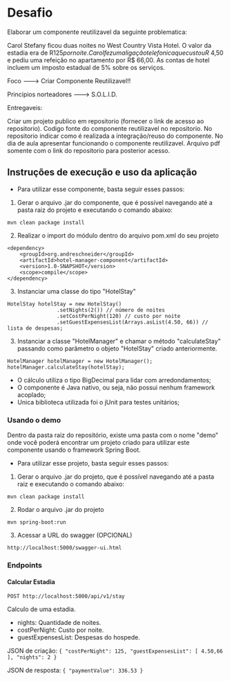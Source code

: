 # Desafio

Elaborar um componente reutilizavel da seguinte problematica:

Carol Stefany ficou duas noites no West Country Vista Hotel. O valor da estadia era de R$125 por noite. Carol fez uma ligação telefonica que custou R$ 4,50 e pediu uma refeição no apartamento por R$ 66,00. As contas de hotel incluem um imposto estadual de 5% sobre os serviços.

Foco ---> Criar Componente Reutilizavel!!

Principios norteadores ---> S.O.L.I.D.

Entregaveis:

Criar um projeto publico em repositorio (fornecer o link de acesso ao repositorio).
Codigo fonte do componente reutilizavel no repositorio.
No repositorio indicar como é realizada a integração/reuso do componente.
No dia de aula apresentar funcionando o componente reutilizavel.
Arquivo pdf  somente com o link do repositorio para posterior acesso.

## Instruções de execução e uso da aplicação

- Para utilizar esse componente, basta seguir esses passos:

1) Gerar o arquivo .jar do componente, que é possível navegando até a pasta raiz do projeto e executando o comando abaixo:

```
mvn clean package install
```

2) Realizar o import do módulo dentro do arquivo pom.xml do seu projeto

```
<dependency>
	<groupId>org.andreschneider</groupId>
	<artifactId>hotel-manager-component</artifactId>
	<version>1.0-SNAPSHOT</version>
	<scope>compile</scope>
</dependency>

```

3) Instanciar uma classe do tipo "HotelStay"

```
HotelStay hotelStay = new HotelStay()
                .setNights(2()) // número de noites
                .setCostPerNight(120) // custo por noite
                .setGuestExpensesList(Arrays.asList(4.50, 66)) // lista de despesas;
```

3) Instanciar a classe "HotelManager" e chamar o método "calculateStay" passando como parâmetro o objeto "HotelStay" criado anteriormente.

```
HotelManager hotelManager = new HotelManager();
hotelManager.calculateStay(hotelStay);
```

- O cálculo utiliza o tipo BigDecimal para lidar com arredondamentos;
- O componente é Java nativo, ou seja, não possui nenhum framework acoplado;
- Unica biblioteca utilizada foi o jUnit para testes unitários;

### Usando o demo

Dentro da pasta raiz do repositório, existe uma pasta com o nome "demo" onde você poderá encontrar um projeto criado para utilizar este componente usando o framework Spring Boot.

- Para utilizar esse projeto, basta seguir esses passos:

1) Gerar o arquivo .jar do projeto, que é possível navegando até a pasta raiz e executando o comando abaixo:

```
mvn clean package install
```

2) Rodar o arquivo .jar do projeto

```
mvn spring-boot:run
```

3) Acessar a URL do swagger (OPCIONAL)

```
http://localhost:5000/swagger-ui.html
```

### Endpoints


#### Calcular Estadia

``POST http://localhost:5000/api/v1/stay``

Calculo de uma estadia.

* nights: Quantidade de noites.
* costPerNight: Custo por noite.
* guestExpensesList: Despesas do hospede.

JSON de criação:
`{
  "costPerNight": 125,
  "guestExpensesList": [
    4.50,66
  ],
  "nights": 2
}`

JSON de resposta:
`{
  "paymentValue": 336.53
}`